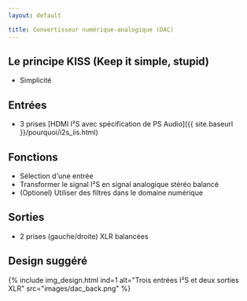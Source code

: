 ```yaml
---
layout: default

title: Convertisseur numérique-analogique (DAC)
---
```


## Le principe KISS (Keep it simple, stupid)

* Simplicité

## Entrées

* 3 prises [HDMI I²S avec spécification de PS Audio]({{ site.baseurl }}/pourquoi/i2s_iis.html)

## Fonctions

* Sélection d'une entrée
* Transformer le signal I²S en signal analogique stéréo balancé
* (Optionel) Utiliser des filtres dans le domaine numérique

## Sorties

* 2 prises (gauche/droite) XLR balancées

## Design suggéré

{% include img_design.html ind=1 alt="Trois entrées I²S et deux sorties XLR" src="images/dac_back.png" %}
